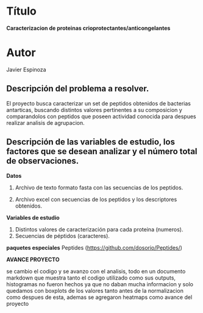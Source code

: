 # Título

**Caracterizacion de proteinas crioprotectantes/anticongelantes**

# Autor
Javier Espinoza

## Descripción del problema a resolver.
El proyecto busca caracterizar un set de peptidos obtenidos de bacterias antarticas, buscando distintos valores pertinentes a su composicion y comparandolos con peptidos que poseen actividad conocida para despues realizar analisis de agrupacion.    

## Descripción de las variables de estudio, los factores que se desean analizar y el número total de observaciones.

**Datos**

1. Archivo de texto formato fasta con las secuencias de los peptidos.

2. Archivo excel con secuencias de los peptidos y los descriptores obtenidos.

**Variables de estudio**

1. Distintos valores de caracterización para cada proteina (numeros).
2. Secuencias de péptidos (caracteres).

**paquetes especiales**
Peptides (https://github.com/dosorio/Peptides/)

**AVANCE PROYECTO**

se cambio el codigo y se avanzo con el analisis, todo en un documento markdown que muestra tanto el codigo utilizado como sus outputs, histogramas no fueron hechos ya que no daban mucha informacion y solo quedamos con boxplots de los valores tanto antes de la normalizacion como despues de esta, ademas se agregaron heatmaps como avance del proyecto
